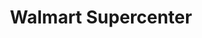 ---
title: "Walmart Supercenter"
url: /corpus-christi/walmart-supercenter-south-padre-island-drive/
shop: Supermarkt
---
